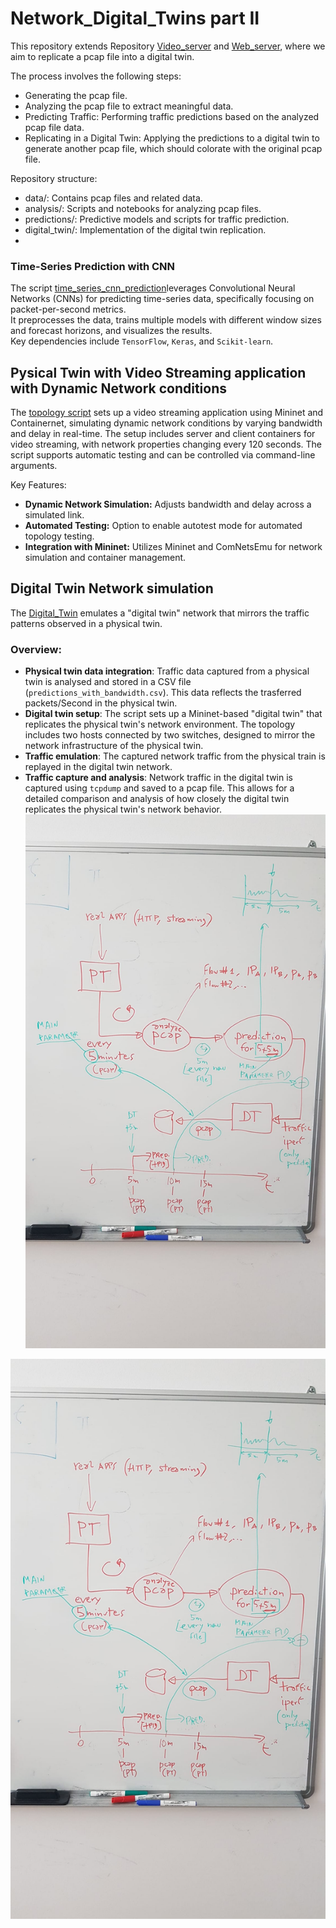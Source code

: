 # Network_Digital_Twins part II
This repository extends Repository [Video_server](https://github.com/johnsengendo/Video_server) and [Web_server](https://github.com/johnsengendo/Web_server), where we aim to replicate a pcap file into a digital twin.

The process involves the following steps:
- Generating the pcap file.
- Analyzing the pcap file to extract meaningful data.
- Predicting Traffic: Performing traffic predictions based on the analyzed pcap file data.
- Replicating in a Digital Twin: Applying the predictions to a digital twin to generate another pcap file, which should colorate with the original pcap file.

Repository structure:

- data/: Contains pcap files and related data.
- analysis/: Scripts and notebooks for analyzing pcap files.
- predictions/: Predictive models and scripts for traffic prediction.
- digital_twin/: Implementation of the digital twin replication.
- 
### Time-Series Prediction with CNN

The script [time_series_cnn_prediction](https://github.com/johnsengendo/DigitalTwins_part2/blob/main/predictions/time_series_cnn_prediction.py)leverages Convolutional Neural Networks (CNNs) for predicting time-series data, specifically focusing on packet-per-second metrics.  
It preprocesses the data, trains multiple models with different window sizes and forecast horizons, and visualizes the results.  
Key dependencies include `TensorFlow`, `Keras`, and `Scikit-learn`.

## Pysical Twin with Video Streaming application with Dynamic Network conditions

The [topology script](https://github.com/johnsengendo/DigitalTwins_part2/blob/main/Physical_Twin/network-topology-script.py)  sets up a video streaming application using Mininet and Containernet, simulating dynamic network conditions by varying bandwidth and delay in real-time. The setup includes server and client containers for video streaming, with network properties changing every 120 seconds. The script supports automatic testing and can be controlled via command-line arguments.

Key Features:
- **Dynamic Network Simulation:** Adjusts bandwidth and delay across a simulated link.
- **Automated Testing:** Option to enable autotest mode for automated topology testing.
- **Integration with Mininet:** Utilizes Mininet and ComNetsEmu for network simulation and container management.

## Digital Twin Network simulation

The [Digital_Twin](https://github.com/johnsengendo/DigitalTwins_part2/blob/main/Digital_Twin/digital_twin.py) emulates a "digital twin" network that mirrors the traffic patterns observed in a physical twin.

### Overview:
- **Physical twin data integration**: Traffic data captured from a physical twin is analysed and stored in a CSV file (`predictions_with_bandwidth.csv`). This data reflects the trasferred packets/Second in the physical twin.
- **Digital twin setup**: The script sets up a Mininet-based "digital twin" that replicates the physical twin's network environment. The topology includes two hosts connected by two switches, designed to mirror the network infrastructure of the physical twin.
- **Traffic emulation**: The captured network traffic from the physical train is replayed in the digital twin network.
- **Traffic capture and analysis**: Network traffic in the digital twin is captured using `tcpdump` and saved to a pcap file. This allows for a detailed comparison and analysis of how closely the digital twin replicates the physical twin's network behavior.
![alt text](https://github.com/johnsengendo/DigitalTwins_part2/blob/main/Images/Image.jpg)

![alt text](https://github.com/johnsengendo/DigitalTwins_part2/blob/main/Images/Image.jpg)
